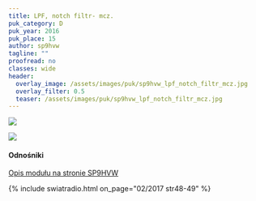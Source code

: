```yaml
---
title: LPF, notch filtr- mcz.
puk_category: D
puk_year: 2016
puk_place: 15
author: sp9hvw
tagline: ""
proofread: no
classes: wide
header:
  overlay_image: /assets/images/puk/sp9hvw_lpf_notch_filtr_mcz.jpg
  overlay_filter: 0.5
  teaser: /assets/images/puk/sp9hvw_lpf_notch_filtr_mcz.jpg
---
```






 



![](assets/data/img/projects/2016-15-0.jpg) 


![](assets/img/work-in-progress.jpg) 


#### Odnośniki

[Opis modułu na stronie SP9HVW](http://www.sp9hvw.info/inne-uklady/max7400-lpf-i-notch/)

 



{% include swiatradio.html on_page="02/2017 str48-49" %}

 





 


